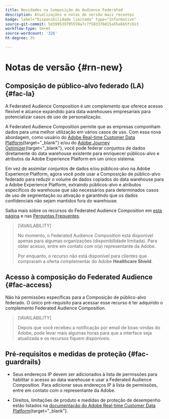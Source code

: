 ```yaml
---
title: Novidades na Composição do Audience Federated
description: Atualizações e notas de versão mais recentes
badge: label="Disponibilidade limitada" type="Informative"
source-git-commit: 5d399539705559a7c7f583376815a55e665fc813
workflow-type: tm+mt
source-wordcount: '326'
ht-degree: 3%

---
```



# Notas de versão {#rn-new}

## Composição de público-alvo federado (LA) {#fac-la}

A Federated Audience Composition é um complemento que oferece acesso flexível e alcance expandido para data warehouses empresariais para potencializar casos de uso de personalização.

A Federated Audience Composition permite que as empresas componham dados para uma melhor utilização em vários casos de uso. Com essa nova abordagem, como usuário do [Adobe Real-time Customer Data Platform](https://experienceleague.adobe.com/en/docs/experience-platform/segmentation/home){target="_blank"} e/ou do [Adobe Journey Optimizer](https://experienceleague.adobe.com/en/docs/journey-optimizer/using/ajo-home?lang=pt-BR){target="_blank"}, você pode federar conjuntos de dados diretamente do data warehouse existente para enriquecer públicos-alvo e atributos da Adobe Experience Platform em um único sistema.

Em vez de assimilar conjuntos de dados e/ou públicos-alvo na Adobe Experience Platform, agora você pode usar a Composição de público-alvo federado para reduzir o volume de dados copiados do data warehouse para a Adobe Experience Platform, extraindo públicos-alvo e atributos específicos do warehouse que são necessários para determinados casos de uso de segmentação ou ativação e garantindo que os dados confidenciais não sejam mantidos fora do warehouse.

Saiba mais sobre os recursos do Federated Audience Composition em [esta página](get-started.md) e nas [Perguntas Frequentes](get-started.md#faq).

>[!AVAILABILITY]
>
>No momento, o Federated Audience Composition está disponível apenas para algumas organizações (disponibilidade limitada). Para obter acesso, entre em contato com o(a) representante da Adobe.
>
>Por enquanto, o recurso não está disponível para clientes que compraram a oferta complementar do Adobe **Healthcare Shield**.

## Acesso à composição do Federated Audience {#fac-access}

Não há permissões específicas para a Composição de público-alvo federado. O único pré-requisito para acessar esse recurso é ter adquirido o complemento Federated Audience Composition.

>[!AVAILABILITY]
>
>Depois que você recebeu a notificação por email de boas-vindas do Adobe, pode levar mais algumas horas para que a interface seja atualizada e os recursos fiquem disponíveis.
>

## Pré-requisitos e medidas de proteção {#fac-guardrails}

* Seus endereços IP devem ser adicionados à lista de permissões para habilitar o acesso ao data warehouse e usar a Federated Audience Composition. Para adicionar seus endereços IP à lista de permissões, entre em contato com o representante da Adobe.

* Direitos, limitações de produto e medidas de proteção de desempenho estão listados na [documentação do Adobe Real-time Customer Data Platform](https://experienceleague.adobe.com/en/docs/experience-platform/profile/guardrails){target="_blank"}.
